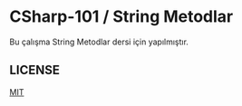 # CSharp-101 / String Metodlar 
Bu çalışma String Metodlar dersi için yapılmıştır.

## LICENSE
[MIT](LICENSE)